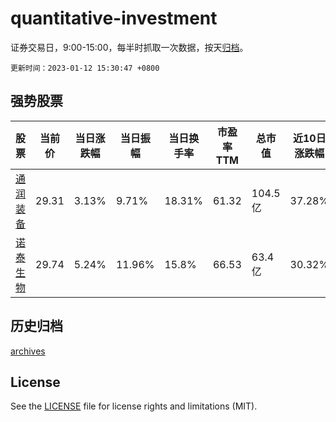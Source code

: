 # quantitative-investment

证券交易日，9:00-15:00，每半时抓取一次数据，按天[归档](archives)。

`更新时间：2023-01-12 15:30:47 +0800`

## 强势股票

|股票|当前价|当日涨跌幅|当日振幅|当日换手率|市盈率TTM|总市值|近10日涨跌幅|
|----|----|----|----|----|----|----|----|
|[通润装备](https://xueqiu.com/S/SZ002150)|29.31|3.13%|9.71%|18.31%|61.32|104.5亿|37.28%|
|[诺泰生物](https://xueqiu.com/S/SH688076)|29.74|5.24%|11.96%|15.8%|66.53|63.4亿|30.32%|

## 历史归档

[archives](archives)

## License

See the [LICENSE](LICENSE) file for license rights and limitations (MIT).